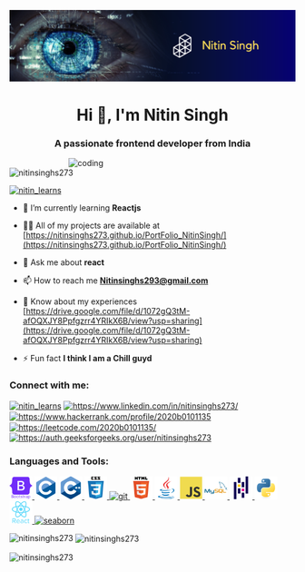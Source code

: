 ![logo](https://github.com/nitinsinghs273/nitinsinghs273/blob/main/Blue%20Modern%20Technology%20LinkedIn%20Banner.png)

<h1 align="center">Hi 👋, I'm Nitin Singh</h1>
<h3 align="center">A passionate frontend developer from India</h3>
<img align="right" alt="coding" width="400"
src="https://images.squarespace-cdn.com/content/v1/5769fc401b631bab1addb2ab/1541580611624-TE64QGKRJG8SWAIUS7NS/ke17ZwdGBToddI8pDm48kPoswlzjSVMM-SxOp7CV59BZw-zPPgdn4jUwVcJE1ZvWQUxwkmyExglNqGp0IvTJZamWLI2zvYWH8K3-s_4yszcp2ryTI0HqTOaaUohrI8PI6FXy8c9PWtBlqAVlUS5izpdcIXDZqDYvprRqZ29Pw0o/coding-freak.gif"
<p align="left"> <img src="https://komarev.com/ghpvc/?username=nitinsinghs273&label=Profile%20views&color=0e75b6&style=flat" alt="nitinsinghs273" /> </p>

<p align="left"> <a href="https://twitter.com/nitin_learns" target="blank"><img src="https://img.shields.io/twitter/follow/nitin_learns?logo=twitter&style=for-the-badge" alt="nitin_learns" /></a> </p>

- 🌱 I’m currently learning **Reactjs**

- 👨‍💻 All of my projects are available at [https://nitinsinghs273.github.io/PortFolio_NitinSingh/](https://nitinsinghs273.github.io/PortFolio_NitinSingh/)

- 💬 Ask me about **react**

- 📫 How to reach me **Nitinsinghs293@gmail.com**

- 📄 Know about my experiences [https://drive.google.com/file/d/1072gQ3tM-afOQXJY8Ppfgzrr4YRIkX6B/view?usp=sharing](https://drive.google.com/file/d/1072gQ3tM-afOQXJY8Ppfgzrr4YRIkX6B/view?usp=sharing)

- ⚡ Fun fact **I think I am a Chill guyd**

<h3 align="left">Connect with me:</h3>
<p align="left">
<a href="https://twitter.com/nitin_learns" target="blank"><img align="center" src="https://raw.githubusercontent.com/rahuldkjain/github-profile-readme-generator/master/src/images/icons/Social/twitter.svg" alt="nitin_learns" height="30" width="40" /></a>
<a href="https://linkedin.com/in/https://www.linkedin.com/in/nitinsinghs273/" target="blank"><img align="center" src="https://raw.githubusercontent.com/rahuldkjain/github-profile-readme-generator/master/src/images/icons/Social/linked-in-alt.svg" alt="https://www.linkedin.com/in/nitinsinghs273/" height="30" width="40" /></a>
<a href="https://www.hackerrank.com/https://www.hackerrank.com/profile/2020b0101135" target="blank"><img align="center" src="https://raw.githubusercontent.com/rahuldkjain/github-profile-readme-generator/master/src/images/icons/Social/hackerrank.svg" alt="https://www.hackerrank.com/profile/2020b0101135" height="30" width="40" /></a>
<a href="https://www.leetcode.com/https://leetcode.com/2020b0101135/" target="blank"><img align="center" src="https://raw.githubusercontent.com/rahuldkjain/github-profile-readme-generator/master/src/images/icons/Social/leet-code.svg" alt="https://leetcode.com/2020b0101135/" height="30" width="40" /></a>
<a href="https://auth.geeksforgeeks.org/user/https://auth.geeksforgeeks.org/user/nitinsinghs273" target="blank"><img align="center" src="https://raw.githubusercontent.com/rahuldkjain/github-profile-readme-generator/master/src/images/icons/Social/geeks-for-geeks.svg" alt="https://auth.geeksforgeeks.org/user/nitinsinghs273" height="30" width="40" /></a>
</p>

<h3 align="left">Languages and Tools:</h3>
<p align="left"> <a href="https://getbootstrap.com" target="_blank" rel="noreferrer"> <img src="https://raw.githubusercontent.com/devicons/devicon/master/icons/bootstrap/bootstrap-plain-wordmark.svg" alt="bootstrap" width="40" height="40"/> </a> <a href="https://www.cprogramming.com/" target="_blank" rel="noreferrer"> <img src="https://raw.githubusercontent.com/devicons/devicon/master/icons/c/c-original.svg" alt="c" width="40" height="40"/> </a> <a href="https://www.w3schools.com/cpp/" target="_blank" rel="noreferrer"> <img src="https://raw.githubusercontent.com/devicons/devicon/master/icons/cplusplus/cplusplus-original.svg" alt="cplusplus" width="40" height="40"/> </a> <a href="https://www.w3schools.com/css/" target="_blank" rel="noreferrer"> <img src="https://raw.githubusercontent.com/devicons/devicon/master/icons/css3/css3-original-wordmark.svg" alt="css3" width="40" height="40"/> </a> <a href="https://git-scm.com/" target="_blank" rel="noreferrer"> <img src="https://www.vectorlogo.zone/logos/git-scm/git-scm-icon.svg" alt="git" width="40" height="40"/> </a> <a href="https://www.w3.org/html/" target="_blank" rel="noreferrer"> <img src="https://raw.githubusercontent.com/devicons/devicon/master/icons/html5/html5-original-wordmark.svg" alt="html5" width="40" height="40"/> </a> <a href="https://www.java.com" target="_blank" rel="noreferrer"> <img src="https://raw.githubusercontent.com/devicons/devicon/master/icons/java/java-original.svg" alt="java" width="40" height="40"/> </a> <a href="https://developer.mozilla.org/en-US/docs/Web/JavaScript" target="_blank" rel="noreferrer"> <img src="https://raw.githubusercontent.com/devicons/devicon/master/icons/javascript/javascript-original.svg" alt="javascript" width="40" height="40"/> </a> <a href="https://www.mysql.com/" target="_blank" rel="noreferrer"> <img src="https://raw.githubusercontent.com/devicons/devicon/master/icons/mysql/mysql-original-wordmark.svg" alt="mysql" width="40" height="40"/> </a> <a href="https://pandas.pydata.org/" target="_blank" rel="noreferrer"> <img src="https://raw.githubusercontent.com/devicons/devicon/2ae2a900d2f041da66e950e4d48052658d850630/icons/pandas/pandas-original.svg" alt="pandas" width="40" height="40"/> </a> <a href="https://www.python.org" target="_blank" rel="noreferrer"> <img src="https://raw.githubusercontent.com/devicons/devicon/master/icons/python/python-original.svg" alt="python" width="40" height="40"/> </a> <a href="https://reactjs.org/" target="_blank" rel="noreferrer"> <img src="https://raw.githubusercontent.com/devicons/devicon/master/icons/react/react-original-wordmark.svg" alt="react" width="40" height="40"/> </a> <a href="https://seaborn.pydata.org/" target="_blank" rel="noreferrer"> <img src="https://seaborn.pydata.org/_images/logo-mark-lightbg.svg" alt="seaborn" width="40" height="40"/> </a> </p>

<p><img align="left" src="https://github-readme-stats.vercel.app/api/top-langs?username=nitinsinghs273&show_icons=true&locale=en&layout=compact" alt="nitinsinghs273" /></p>

<p>&nbsp;<img align="center" src="https://github-readme-stats.vercel.app/api?username=nitinsinghs273&show_icons=true&locale=en" alt="nitinsinghs273" /></p>

<p><img align="center" src="https://github-readme-streak-stats.herokuapp.com/?user=nitinsinghs273&" alt="nitinsinghs273" /></p>
